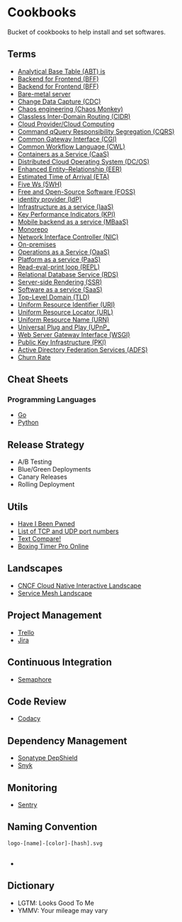 # Cookbooks

Bucket of cookbooks to help install and set softwares.

## Terms

- [Analytical Base Table (ABT) is](https://en.wikipedia.org/wiki/Analytical_base_table)
- [Backend for Frontend (BFF)](https://samnewman.io/patterns/architectural/bff/)
- [Backend for Frontend (BFF)](https://samnewman.io/patterns/architectural/bff/)
- [Bare-metal server](https://en.wikipedia.org/wiki/Bare-metal_server)
- [Change Data Capture (CDC)]()
- [Chaos engineering (Chaos Monkey)](https://en.wikipedia.org/wiki/Chaos_engineering)
- [Classless Inter-Domain Routing (CIDR)](https://en.wikipedia.org/wiki/Classless_Inter-Domain_Routing)
- [Cloud Provider/Cloud Computing](https://en.wikipedia.org/wiki/Cloud_computing)
- [Command qQuery Responsibility Segregation (CQRS)](https://en.wikipedia.org/wiki/Command%E2%80%93query_separation#Command_query_responsibility_segregation)
- [Common Gateway Interface (CGI)](https://en.wikipedia.org/wiki/Common_Gateway_Interface)
- [Common Workflow Language (CWL)](https://www.commonwl.org/)
- [Containers as a Service (CaaS)]()
- [Distributed Cloud Operating System (DC/OS)]()
- [Enhanced Entity–Relationship (EER)](https://en.wikipedia.org/wiki/Enhanced_entity%E2%80%93relationship_model)
- [Estimated Time of Arrival (ETA)]()
- [Five Ws (5WH)]()
- [Free and Open-Source Software (FOSS)](https://en.wikipedia.org/wiki/Free_and_open-source_software)
- [identity provider (IdP)](https://en.wikipedia.org/wiki/Identity_provider)
- [Infrastructure as a service (IaaS)](https://en.wikipedia.org/wiki/Infrastructure_as_a_service)
- [Key Performance Indicators (KPI)](https://en.wikipedia.org/wiki/Performance_indicator)
- [Mobile backend as a service (MBaaS)](https://en.wikipedia.org/wiki/Mobile_backend_as_a_service)
- [Monorepo](https://en.wikipedia.org/wiki/Monorepo)
- [Network Interface Controller (NIC)](https://en.wikipedia.org/wiki/Network_interface_controller)
- [On-premises](https://en.wikipedia.org/wiki/On-premises_software)
- [Operations as a Service (OaaS)]()
- [Platform as a service (PaaS)](https://en.wikipedia.org/wiki/Platform_as_a_service)
- [Read-eval-print loop (REPL)](https://en.wikipedia.org/wiki/Read-eval-print_loop)
- [Relational Database Service (RDS)]()
- [Server-side Rendering (SSR)]()
- [Software as a service (SaaS)](https://en.wikipedia.org/wiki/Software_as_a_service)
- [Top-Level Domain (TLD)](https://en.wikipedia.org/wiki/Top-level_domain)
- [Uniform Resource Identifier (URI)](https://en.wikipedia.org/wiki/Uniform_resource_identifier)
- [Uniform Resource Locator (URL)](https://en.wikipedia.org/wiki/Uniform_resource_locator)
- [Uniform Resource Name (URN)](https://en.wikipedia.org/wiki/Uniform_resource_name)
- [Universal Plug and Play (UPnP_](https://en.wikipedia.org/wiki/Universal_Plug_and_Play)
- [Web Server Gateway Interface (WSGI)](https://en.wikipedia.org/wiki/Web_Server_Gateway_Interface)
- [Public Key Infrastructure (PKI)]()
- [Active Directory Federation Services (ADFS)]()
- [Churn Rate]()

## Cheat Sheets

### Programming Languages

- [Go](https://github.com/a8m/go-lang-cheat-sheet)
- [Python](https://github.com/gto76/python-cheatsheet)

## Release Strategy

- A/B Testing
- Blue/Green Deployments
- Canary Releases
- Rolling Deployment

## Utils

- [Have I Been Pwned](https://haveibeenpwned.com/)
- [List of TCP and UDP port numbers](https://en.wikipedia.org/wiki/List_of_TCP_and_UDP_port_numbers)
- [Text Compare!](https://text-compare.com/)
- [Boxing Timer Pro Online](http://www.onlineboxingtimer.com/)

## Landscapes

- [CNCF Cloud Native Interactive Landscape](https://landscape.cncf.io/)
- [Service Mesh Landscape](https://layer5.io/landscape/)

## Project Management

- [Trello](https://trello.com)
- [Jira](https://atlassian.com/software/jira)

## Continuous Integration

- [Semaphore](https://semaphoreci.com/)

## Code Review

- [Codacy](https://www.codacy.com/)

## Dependency Management

- [Sonatype DepShield](https://community.sonatype.com/c/depshield)
- [Snyk](https://snyk.io/)

## Monitoring

- [Sentry](https://sentry.io)

## Naming Convention

```txt
logo-[name]-[color]-[hash].svg
```

##

- [](https://github.com/manuelbieh/react-ssr-setup)

## Dictionary

- LGTM: Looks Good To Me
- YMMV: Your mileage may vary
